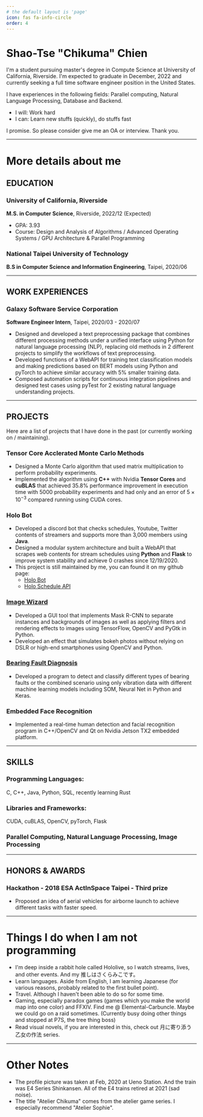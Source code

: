 ```yaml
---
# the default layout is 'page'
icon: fas fa-info-circle
order: 4
---
```


# Shao-Tse "Chikuma" Chien

I'm a student pursuing master's degree in Compute Science at University of
California, Riverside. I'm expected to graduate in December, 2022 and currently
seeking a full time software engineer position in the United States.

I have experiences in the following fields: Parallel computing, Natural Language
Processing, Database and Backend.

* I will: Work hard
* I can: Learn new stuffs (quickly), do stuffs fast

I promise. So please consider give me an OA or interview. Thank you.

---

# More details about me

## EDUCATION

### University of California, Riverside
**M.S. in Computer Science**, Riverside, 2022/12 (Expected)
* GPA: 3.93
* Course: Design and Analysis of Algorithms / Advanced Operating Systems / GPU Architecture & Parallel Programming

### National Taipei University of Technology
**B.S in Computer Science and Information Engineering**, Taipei, 2020/06

---

## WORK EXPERIENCES

### Galaxy Software Service Corporation
**Software Engineer Intern**, Taipei, 2020/03 - 2020/07
- Designed and developed a text preprocessing package that combines different
processing methods under a unified interface using Python for natural language
processing (NLP), replacing old methods in 2 different projects to simplify
the workflows of text preprocessing.
- Developed functions of a WebAPI for training text classification models and
making predictions based on BERT models using Python and pyTorch to achieve
similar accuracy with 5% smaller training data.
- Composed automation scripts for continuous integration pipelines and designed
test cases using pyTest for 2 existing natural language understanding projects.

---

## PROJECTS

Here are a list of projects that I have done in the past (or currently working
on / maintaining).

### Tensor Core Acclerated Monte Carlo Methods
- Designed a Monte Carlo algorithm that used matrix multiplication to perform probability experiments.
- Implemented the algorithm using **C++** with Nvidia **Tensor Cores** and **cuBLAS** that achieved 35.8% performance
improvement in execution time with 5000 probability experiments and had only and an error of $5\times 10^{-3}$ compared
running using CUDA cores.

### Holo Bot
- Developed a discord bot that checks schedules, Youtube, Twitter contents of
streamers and supports more than 3,000 members using **Java**.
- Designed a modular system architecture and built a WebAPI that scrapes web
contents for stream schedules using **Python** and **Flask** to improve system
stability and achieve 0 crashes since 12/19/2020.
- This project is still maintained by me, you can found it on my github page:
    * [Holo Bot](https://github.com/cst0601/Holo-Bot)
    * [Holo Schedule API](https://github.com/cst0601/holo_schedule_api)

### [Image Wizard](https://github.com/cst0601/Image-Wizard)
- Developed a GUI tool that implements Mask R-CNN to separate instances and
backgrounds of images as well as applying filters and rendering effects to
images using TensorFlow, OpenCV and PyGtk in Python.
- Developed an effect that simulates bokeh photos without relying on DSLR or 
high-end smartphones using OpenCV and Python.

### [Bearing Fault Diagnosis](https://github.com/cst0601/BearingFaultDiagnosis)
- Developed a program to detect and classify different types of bearing faults
or the combined scenario using only vibration data with different machine
learning models including SOM, Neural Net in Python and Keras.

### Embedded Face Recognition
- Implemented a real-time human detection and facial recognition program in
C++/OpenCV and Qt on Nvidia Jetson TX2 embedded platform.

---

## SKILLS

### Programming Languages:
C, C++, Java, Python, SQL, recently learning Rust
### Libraries and Frameworks:
CUDA, cuBLAS, OpenCV, pyTorch, Flask
### Parallel Computing, Natural Language Processing, Image Processing

--- 

## HONORS & AWARDS

### Hackathon - 2018 ESA ActInSpace Taipei - Third prize
- Proposed an idea of aerial vehicles for airborne launch to achieve different
tasks with faster speed.

--- 

# Things I do when I am not programming
- I'm deep inside a rabbit hole called Hololive, so I watch streams, lives, and
other events. And my 推しはさくらみこです。
- Learn languages. Aside from English, I am learning Japanese (for various
reasons, probably related to the first bullet point). 
- Travel. Although I haven't been able to do so for some time.
- Gaming, especially paradox games (games which you make the world map into one
color) and FFXIV. Find me @ Elemental-Carbuncle. Maybe we could go on a raid
sometimes. (Currently busy doing other things and stopped at P7S, the tree
thing boss)
- Read visual novels, if you are interested in this, check out 月に寄り添う乙女の作法 series.

---

# Other Notes

- The profile picture was taken at Feb, 2020 at Ueno Station. And the train was
E4 Series Shinkansen. All of the E4 trains retired at 2021 (sad noise).
- The title "Atelier Chikuma" comes from the atelier game series. I especially
recommend "Atelier Sophie".